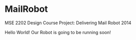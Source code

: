 MailRobot
=========

MSE 2202 Design Course Project: Delivering Mail Robot 2014

Hello World! Our Robot is going to be running soon!